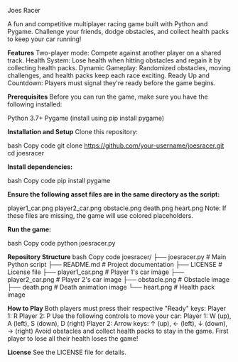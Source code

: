 Joes Racer

A fun and competitive multiplayer racing game built with Python and Pygame. Challenge your friends, dodge obstacles, and collect health packs to keep your car running!

**Features**
Two-player mode: Compete against another player on a shared track.
Health System: Lose health when hitting obstacles and regain it by collecting health packs.
Dynamic Gameplay: Randomized obstacles, moving challenges, and health packs keep each race exciting.
Ready Up and Countdown: Players must signal they're ready before the game begins.

**Prerequisites**
Before you can run the game, make sure you have the following installed:

Python 3.7+
Pygame (install using pip install pygame)

**Installation and Setup**
Clone this repository:

bash
Copy code
git clone https://github.com/your-username/joesracer.git
cd joesracer

**Install dependencies:**

bash
Copy code
pip install pygame

**Ensure the following asset files are in the same directory as the script:**

player1_car.png
player2_car.png
obstacle.png
death.png
heart.png
Note: If these files are missing, the game will use colored placeholders.

**Run the game:**

bash
Copy code
python joesracer.py


**Repository Structure**
bash
Copy code
joesracer/
├── joesracer.py       # Main Python script
├── README.md          # Project documentation
├── LICENSE            # License file
├── player1_car.png    # Player 1's car image
├── player2_car.png    # Player 2's car image
├── obstacle.png       # Obstacle image
├── death.png          # Death animation image
└── heart.png          # Health pack image

**How to Play**
Both players must press their respective "Ready" keys:
Player 1: R
Player 2: P
Use the following controls to move your car:
Player 1: W (up), A (left), S (down), D (right)
Player 2: Arrow keys: ↑ (up), ← (left), ↓ (down), → (right)
Avoid obstacles and collect health packs to stay in the game.
First player to lose all their health loses the game!

**License**
See the LICENSE file for details.
